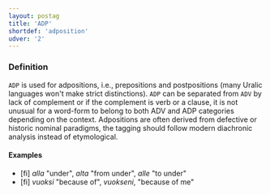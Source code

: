 ```yaml
---
layout: postag
title: 'ADP'
shortdef: 'adposition'
udver: '2'
---
```


### Definition

`ADP` is used for adpositions, i.e., prepositions and postpositions (many Uralic
languages won't make strict distinctions). `ADP` can be separated from `ADV` by
lack of complement or if the complement is verb or a clause, it is not unusual
for a word-form to belong to both ADV and ADP categories depending on the
context.  Adpositions are often derived from defective or historic nominal
paradigms, the tagging should follow modern diachronic analysis instead of
etymological.

#### Examples

* [fi] _alla_ "under", _alta_ "from under", _alle_ "to under"
* [fi] _vuoksi_ "because of", _vuokseni_, "because of me"

<!-- Interlanguage links updated Čt lis 12 09:42:50 CET 2020 -->

